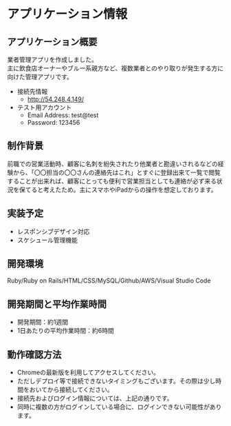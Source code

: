 # アプリケーション情報

## アプリケーション概要
業者管理アプリを作成しました。  
主に飲食店オーナーやブルー系親方など、複数業者とのやり取りが発生する方に向けた管理アプリです。

* 接続先情報
  * http://54.248.4.149/
* テスト用アカウント
  * Email Address: test@test
  * Password: 123456

## 制作背景
前職での営業活動時、顧客に名刺を紛失されたり他業者と勘違いされるなどの経験から、「〇〇担当の〇〇さんの連絡先はこれ」とすぐに登録出来て一覧で閲覧することが出来れば、顧客にとっても便利で営業担当としても連絡が必ず来る状況を保てると考えたため。主にスマホやiPadからの操作を想定しております。

## 実装予定
* レスポンシブデザイン対応
* スケシュール管理機能
  
## 開発環境
Ruby/Ruby on Rails/HTML/CSS/MySQL/Github/AWS/Visual Studio Code

## 開発期間と平均作業時間
* 開発期間：約1週間
* 1日あたりの平均作業時間：約6時間

## 動作確認方法
* Chromeの最新版を利用してアクセスしてください。
* ただしデプロイ等で接続できないタイミングもございます。その際は少し時間をおいてから接続してください。
* 接続先およびログイン情報については、上記の通りです。
* 同時に複数の方がログインしている場合に、ログインできない可能性があります。
